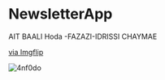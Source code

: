 # NewsletterApp
AIT BAALI Hoda 
-FAZAZI-IDRISSI CHAYMAE
<p><a href="https://imgflip.com/gif/4nf0do">via Imgflip</a></p></div>


![4nf0do](https://user-images.githubusercontent.com/71353669/99908309-2cc0dc80-2ce2-11eb-84e3-d9f36ae2fc67.gif)

